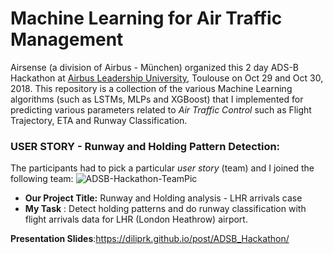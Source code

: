 # Machine Learning for Air Traffic Management
 Airsense (a division of Airbus - München) organized this 2 day ADS-B Hackathon at [Airbus Leadership University](https://www.airbus.com/newsroom/press-releases/en/2016/09/Airbus-Group-Opens-Leadership-University-In-Toulouse-.html), Toulouse on Oct 29 and Oct 30, 2018.  This repository is a collection of the various Machine Learning algorithms (such as LSTMs, MLPs and XGBoost) that I implemented for predicting various parameters related to _Air Traffic Control_ such as Flight Trajectory, ETA and Runway Classification.

### USER STORY - Runway and Holding Pattern Detection:
The participants had to pick a particular _user story_ (team) and I joined the following team:
![ADSB-Hackathon-TeamPic](https://user-images.githubusercontent.com/20330371/80918936-bb323880-8d67-11ea-8512-8c25f1d97a93.jpg?style=centerme)

- **Our Project Title:** Runway and Holding analysis - LHR arrivals case
- **My Task** : Detect holding patterns and do runway classification with flight arrivals data for LHR (London Heathrow) airport.

**Presentation Slides**:https://diliprk.github.io/post/ADSB_Hackathon/
